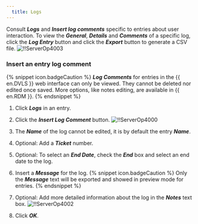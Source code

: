 ```yaml
---
  title: Logs
---
```

Consult ***Logs*** and ***Insert log comments*** specific to entries about user interaction. To view the ***General***, ***Details*** and ***Comments*** of a specific log, click the ***Log Entry*** button and click the ***Export*** button to generate a CSV file. 
![!!ServerOp4003](https://webdevolutions.azureedge.net/docs/en/server/ServerOp4003.png) 
### Insert an entry log comment 
{% snippet icon.badgeCaution %} 
***Log Comments*** for entries in the {{ en.DVLS }} web interface can only be viewed. They cannot be deleted nor edited once saved. More options, like notes editing, are available in {{ en.RDM }}. 
{% endsnippet %}
 
1. Click ***Logs*** in an entry. 
1. Click the ***Insert Log Comment*** button. 
![!!ServerOp4000](https://webdevolutions.azureedge.net/docs/en/server/ServerOp4000.png) 
1. The ***Name*** of the log cannot be edited, it is by default the entry ***Name***. 
1. Optional: Add a ***Ticket*** number. 
1. Optional: To select an ***End Date***, check the ***End*** box and select an end date to the log. 
1. Insert a ***Message*** for the log. 
{% snippet icon.badgeCaution %} 
Only the ***Message*** text will be exported and showed in preview mode for entries. 
{% endsnippet %}
 
7. Optional: Add more detailed information about the log in the ***Notes*** text box. 
![!!ServerOp4002](https://webdevolutions.azureedge.net/docs/en/server/ServerOp4002.png) 
1. Click ***OK***. 

